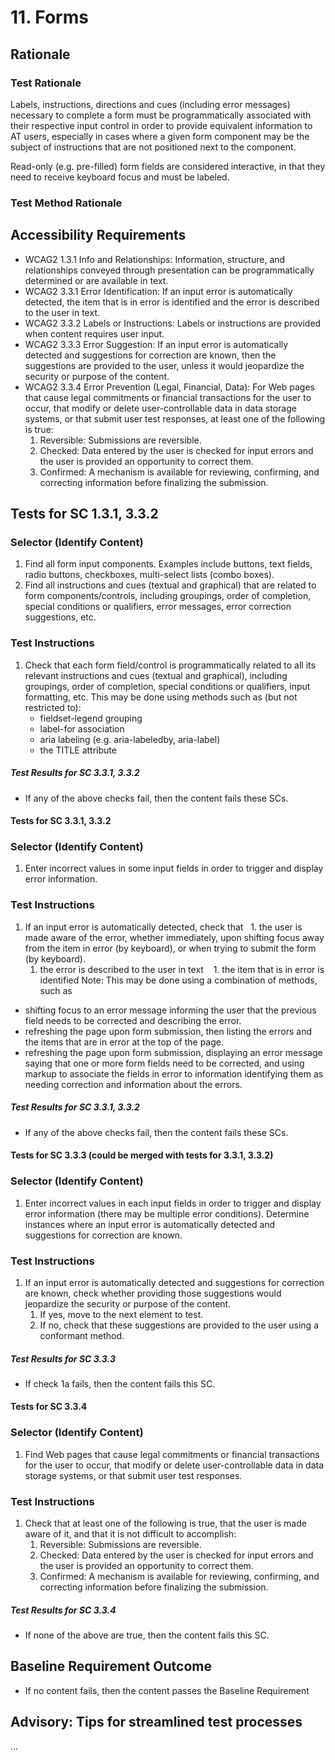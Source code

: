 # 11. Forms
## Rationale
### Test Rationale
Labels, instructions, directions and cues (including error messages) necessary to complete a form must be programmatically associated with their respective input control in order to provide equivalent information to AT users, especially in cases where a given form component may be the subject of instructions that are not positioned next to the component.

Read-only (e.g. pre-filled) form fields are considered interactive, in that they need to receive keyboard focus and must be labeled.

### Test Method Rationale

## Accessibility Requirements
* WCAG2 1.3.1 Info and Relationships: Information, structure, and relationships conveyed through presentation can be programmatically determined or are available in text. 
* WCAG2 3.3.1 Error Identification: If an input error is automatically detected, the item that is in error is identified and the error is described to the user in text.
* WCAG2 3.3.2 Labels or Instructions: Labels or instructions are provided when content requires user input.
* WCAG2 3.3.3 Error Suggestion: If an input error is automatically detected and suggestions for correction are known, then the suggestions are provided to the user, unless it would jeopardize the security or purpose of the content.
* WCAG2 3.3.4 Error Prevention (Legal, Financial, Data): For Web pages that cause legal commitments or financial transactions for the user to occur, that modify or delete user-controllable data in data storage systems, or that submit user test responses, at least one of the following is true:
   1. Reversible: Submissions are reversible.
   1. Checked: Data entered by the user is checked for input errors and the user is provided an opportunity to correct them.
   1. Confirmed: A mechanism is available for reviewing, confirming, and correcting information before finalizing the submission.

## Tests for SC 1.3.1, 3.3.2
### Selector (Identify Content)
1. Find all form input components. Examples include buttons, text fields, radio buttons, checkboxes, multi-select lists (combo boxes).
1. Find all instructions and cues (textual and graphical) that are related to form components/controls, including groupings, order of completion, special conditions or qualifiers, error messages, error correction suggestions, etc. 

### Test Instructions
1. Check that each form field/control is programmatically related to all its relevant instructions and cues (textual and graphical), including groupings, order of completion, special conditions or qualifiers, input formatting, etc. This may be done using methods such as (but not restricted to):
   * fieldset-legend grouping
   * label-for association
   * aria labeling (e.g. aria-labeledby, aria-label)
   * the TITLE attribute

##### Test Results for SC 3.3.1, 3.3.2
* If any of the above checks fail, then the content fails these SCs.

#### Tests for SC 3.3.1, 3.3.2
### Selector (Identify Content)
1. Enter incorrect values in some input fields in order to trigger and display error information.

### Test Instructions
1. If an input error is automatically detected, check that
   1. the user is made aware of the error, whether immediately, upon shifting focus away from the item in error (by keyboard), or when trying to submit the form (by keyboard).
   1. the error is described to the user in text
   1. the item that is in error is identified
Note: This may be done using a combination of methods, such as 
* shifting focus to an error message informing the user that the previous field needs to be corrected and describing the error.
* refreshing the page upon form submission, then listing the errors and the items that are in error at the top of the page.
* refreshing the page upon form submission, displaying an error message saying that one or more form fields need to be corrected, and using markup to associate the fields in error to information identifying them as needing correction and information about the errors.
   
##### Test Results for SC 3.3.1, 3.3.2
* If any of the above checks fail, then the content fails these SCs.

#### Tests for SC 3.3.3 (could be merged with tests for 3.3.1, 3.3.2)
### Selector (Identify Content)
1. Enter incorrect values in each input fields in order to trigger and display error information (there may be multiple error conditions). Determine instances where an input error is automatically detected and suggestions for correction are known.

### Test Instructions
1. If an input error is automatically detected and suggestions for correction are known, check whether providing those  suggestions would jeopardize the security or purpose of the content.
   1. If yes, move to the next element to test.
   1. If no, check that these suggestions are provided to the user using a conformant method.
   
##### Test Results for SC 3.3.3
* If check 1a fails, then the content fails this SC.

#### Tests for SC 3.3.4
### Selector (Identify Content)
1. Find Web pages that cause legal commitments or financial transactions for the user to occur, that modify or delete user-controllable data in data storage systems, or that submit user test responses.

### Test Instructions
1. Check that at least one of the following is true, that the user is made aware of it, and that it is not difficult to accomplish:
   1. Reversible: Submissions are reversible.
   1. Checked: Data entered by the user is checked for input errors and the user is provided an opportunity to correct them.
   1. Confirmed: A mechanism is available for reviewing, confirming, and correcting information before finalizing the submission.
   
##### Test Results for SC 3.3.4
* If none of the above are true, then the content fails this SC.

## Baseline Requirement Outcome
* If no content fails, then the content passes the Baseline Requirement


## Advisory: Tips for streamlined test processes
...
